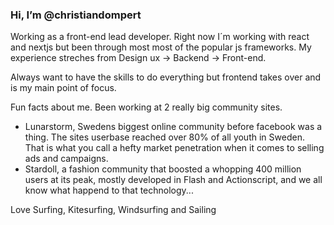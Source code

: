 ### Hi, I’m @christiandompert
Working as a front-end lead developer. 
Right now I´m working with react and nextjs but been through most most of the popular js frameworks. 
My experience streches from Design ux -> Backend -> Front-end.

Always want to have the skills to do everything but frontend takes over and is my main point of focus.

Fun facts about me. 
Been working at 2 really big community sites. 
- Lunarstorm, Swedens biggest online community before facebook was a thing. The sites userbase reached over 80% of all youth in Sweden.
  That is what you call a hefty market penetration when it comes to selling ads and campaigns.
- Stardoll, a fashion community that boosted a whopping 400 million users at its peak, mostly developed in Flash and Actionscript,
  and we all know what happend to that technology...  

Love Surfing, Kitesurfing, Windsurfing and Sailing
